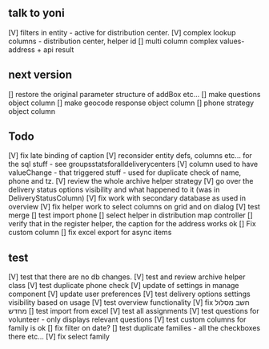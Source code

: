 ## talk to yoni
[V] filters in entity - active for distribution center.
[V] complex lookup columns - distribution center, helper id
[] multi column complex values- address + api result


## next version
[] restore the original parameter structure of addBox etc...
[] make questions object column
[] make geocode response object column
[] phone strategy object column

## Todo
[V] fix late binding of caption
[V] reconsider entity defs, columns etc... for the sql stuff - see groupsstatsforalldeliverycenters
[V] column used to have valueChange - that triggered stuff - used for duplicate check of name, phone and tz.
[V] review the whole archive helper strategy
[V] go over the delivery status options visibility and what happened to it (was in DeliveryStatusColumn)
[V] fix work with secondary database as used in overview
[V] fix helper work to select columns on grid and on dialog
[V] test merge
[] test import phone
[] select helper in distribution map controller
[] verify that in the register helper, the caption for the address works ok
[] Fix custom column
[] fix excel export for async items

## test
[V] test that there are no db changes.
[V] test and review archive helper class
[V] test duplicate phone check
[V] update of settings in manage component
[V] update user preferences
[V] test delivery options settings visibility based on usage
[V] test overview functionality
[V] fix חשב מסלול מחדש
[] test import from excel
[V] test all assignments 
[V] test questions for volunteer - only displays relevant questions
[V] test custom columns for family is ok
[] fix filter on date?
[] test duplicate families - all the checkboxes there etc...
[V] fix select family